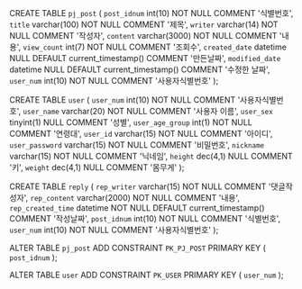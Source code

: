 CREATE TABLE `pj_post` (
`post_idnum`	int(10)	NOT NULL	COMMENT '식별번호',
`title`	varchar(100)	NOT NULL	COMMENT '제목',
`writer`	varchar(14)	NOT NULL	COMMENT '작성자',
`content`	varchar(3000)	NOT NULL	COMMENT '내용',
`view_count`	int(7)	NOT NULL	COMMENT '조회수',
`created_date`	datetime	NULL	DEFAULT current_timestamp()	COMMENT '만든날짜',
`modified_date`	datetime	NULL	DEFAULT current_timestamp()	COMMENT '수정한 날짜',
`user_num`	int(10)	NOT NULL	COMMENT '사용자식별번호'
);

CREATE TABLE `user` (
`user_num`	int(10)	NOT NULL	COMMENT '사용자식별번호',
`user_name`	varchar(20)	NOT NULL	COMMENT '사용자 이름',
`user_sex`	tinyint(1)	NULL	COMMENT '성별',
`user_age_group`	int(1)	NOT NULL	COMMENT '연령대',
`user_id`	varchar(15)	NOT NULL	COMMENT '아이디',
`user_password`	varchar(15)	NOT NULL	COMMENT '비밀번호',
`nickname`	varchar(15)	NOT NULL	COMMENT '닉네임',
`height`	dec(4,1)	NULL	COMMENT '키',
`weight`	dec(4,1)	NULL	COMMENT '몸무게'
);

CREATE TABLE `reply` (
`rep_writer`	varchar(15)	NOT NULL	COMMENT '댓글작성자',
`rep_content`	varchar(2000)	NOT NULL	COMMENT '내용',
`rep_created_time`	datetime	NOT NULL	DEFAULT current_timestamp()	COMMENT '작성날짜',
`post_idnum`	int(10)	NOT NULL	COMMENT '식별번호',
`user_num`	int(10)	NOT NULL	COMMENT '사용자식별번호'
);

ALTER TABLE `pj_post` ADD CONSTRAINT `PK_PJ_POST` PRIMARY KEY (
`post_idnum`
);

ALTER TABLE `user` ADD CONSTRAINT `PK_USER` PRIMARY KEY (
`user_num`
);

